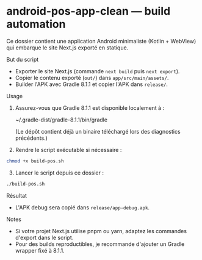 # android-pos-app-clean — build automation

Ce dossier contient une application Android minimaliste (Kotlin + WebView) qui embarque
le site Next.js exporté en statique.

But du script
- Exporter le site Next.js (commande `next build` puis `next export`).
- Copier le contenu exporté (`out/`) dans `app/src/main/assets/`.
- Builder l'APK avec Gradle 8.1.1 et copier l'APK dans `release/`.

Usage
1. Assurez-vous que Gradle 8.1.1 est disponible localement à :

   ~/.gradle-dist/gradle-8.1.1/bin/gradle

   (Le dépôt contient déjà un binaire téléchargé lors des diagnostics précédents.)

2. Rendre le script exécutable si nécessaire :

```bash
chmod +x build-pos.sh
```

3. Lancer le script depuis ce dossier :

```bash
./build-pos.sh
```

Résultat
- L'APK debug sera copié dans `release/app-debug.apk`.

Notes
- Si votre projet Next.js utilise pnpm ou yarn, adaptez les commandes d'export dans le script.
- Pour des builds reproductibles, je recommande d'ajouter un Gradle wrapper fixé à 8.1.1.
